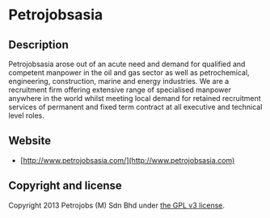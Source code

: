 Petrojobsasia
=============

## Description

Petrojobsasia arose out of an acute need and demand for qualified and competent manpower in the oil and gas sector as well as petrochemical, engineering, construction, marine and energy industries. We are a recruitment firm offering extensive range of specialised manpower anywhere in the world whilst meeting local demand for retained recruitment services of permanent and fixed term contract at all executive and technical level roles.

## Website

+ [http://www.petrojobsasia.com/](http://www.petrojobsasia.com)

## Copyright and license

Copyright 2013 Petrojobs (M) Sdn Bhd under [the GPL v3 license](LICENSE).